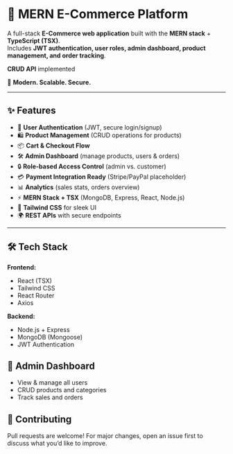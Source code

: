 # 🛒 MERN E-Commerce Platform  

A full-stack **E-Commerce web application** built with the **MERN stack** + **TypeScript (TSX)**.  
Includes **JWT authentication, user roles, admin dashboard, product management, and order tracking**.  

**CRUD API** implemented

🚀 **Modern. Scalable. Secure.**  

---

## ✨ Features  

- 👤 **User Authentication** (JWT, secure login/signup)  
- 🛍️ **Product Management** (CRUD operations for products)  
- 📦 **Cart & Checkout Flow**  
- 🛠️ **Admin Dashboard** (manage products, users & orders)  
- 🔒 **Role-based Access Control** (admin vs. customer)  
- 💳 **Payment Integration Ready** (Stripe/PayPal placeholder)  
- 📊 **Analytics** (sales stats, orders overview)  
- ⚡ **MERN Stack + TSX** (MongoDB, Express, React, Node.js)  
- 🎨 **Tailwind CSS** for sleek UI  
- 🌍 **REST APIs** with secure endpoints  

---


## 🛠️ Tech Stack  

**Frontend:**  
- React (TSX)  
- Tailwind CSS  
- React Router  
- Axios  

**Backend:**  
- Node.js + Express  
- MongoDB (Mongoose)  
- JWT Authentication  


## 🔑 Admin Dashboard

- View & manage all users
- CRUD products and categories
- Track sales and orders


## 🤝 Contributing

Pull requests are welcome! For major changes, open an issue first to discuss what you’d like to improve.